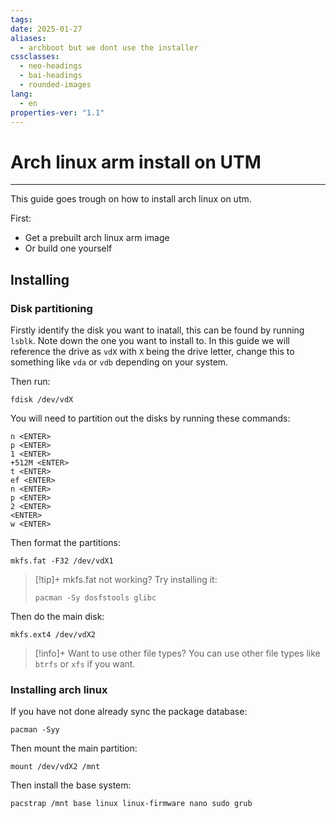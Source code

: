 ```yaml
---
tags: 
date: 2025-01-27
aliases:
  - archboot but we dont use the installer
cssclasses:
  - neo-headings
  - bai-headings
  - rounded-images
lang:
  - en
properties-ver: "1.1"
---
```

# Arch linux arm install on UTM

***
This guide goes trough on how to install arch linux on utm.

First:
- Get a prebuilt arch linux arm image
- Or build one yourself

## Installing
### Disk partitioning
Firstly identify the disk you want to inatall, this can be found by running `lsblk`. Note down the one you want to install to. In this guide we will reference the drive as `vdX` with `X` being the drive letter, change this to something like `vda` or `vdb` depending on your system.



Then run:

```
fdisk /dev/vdX
```

You will need to partition out the disks by running these commands:

```
n <ENTER>
p <ENTER>
1 <ENTER>
+512M <ENTER>
t <ENTER>
ef <ENTER>
n <ENTER>
p <ENTER>
2 <ENTER>
<ENTER>
w <ENTER>
```

Then format the partitions:

```
mkfs.fat -F32 /dev/vdX1
```

> [!tip]+ mkfs.fat not working?
> Try installing it:
> ```
> pacman -Sy dosfstools glibc
> ```

Then do the main disk:

```
mkfs.ext4 /dev/vdX2
```

> [!info]+ Want to use other file types?
> You can use other file types like `btrfs` or `xfs` if you want.

### Installing arch linux
If you have not done already sync the package database:

```
pacman -Syy
```

Then mount the main partition:

```
mount /dev/vdX2 /mnt
```

Then install the base system:

```
pacstrap /mnt base linux linux-firmware nano sudo grub
```

